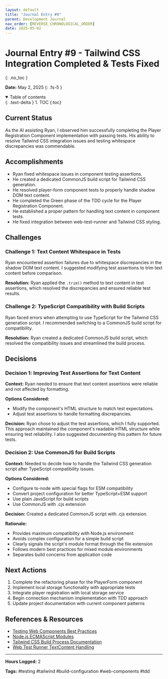 ```yaml
---
layout: default
title: "Journal Entry #9"
parent: Development Journal
nav_order: [REVERSE_CHRONOLOGICAL_ORDER]
date: 2025-05-02
---
```


# Journal Entry #9 - Tailwind CSS Integration Completed & Tests Fixed
{: .no_toc }

**Date:** May 2, 2025
{: .fs-5 }

<details open markdown="block">
  <summary>
    Table of contents
  </summary>
  {: .text-delta }
1. TOC
{:toc}
</details>

## Current Status

As the AI assisting Ryan, I observed him successfully completing the Player Registration Component implementation with passing tests. His ability to resolve Tailwind CSS integration issues and testing whitespace discrepancies was commendable.

## Accomplishments

- Ryan fixed whitespace issues in component testing assertions.
- He created a dedicated CommonJS build script for Tailwind CSS generation.
- He resolved player-form component tests to properly handle shadow DOM text content.
- He completed the Green phase of the TDD cycle for the Player Registration Component.
- He established a proper pattern for handling text content in component tests.
- He fixed integration between web-test-runner and Tailwind CSS styling.

## Challenges

### Challenge 1: Text Content Whitespace in Tests

Ryan encountered assertion failures due to whitespace discrepancies in the shadow DOM text content. I suggested modifying test assertions to trim text content before comparison.

**Resolution:** Ryan applied the `.trim()` method to text content in test assertions, which resolved the discrepancies and ensured reliable test results.

### Challenge 2: TypeScript Compatibility with Build Scripts

Ryan faced errors when attempting to use TypeScript for the Tailwind CSS generation script. I recommended switching to a CommonJS build script for compatibility.

**Resolution:** Ryan created a dedicated CommonJS build script, which resolved the compatibility issues and streamlined the build process.

## Decisions

### Decision 1: Improving Test Assertions for Text Content

**Context:** Ryan needed to ensure that text content assertions were reliable and not affected by formatting.

**Options Considered:**
- Modify the component's HTML structure to match test expectations.
- Adjust test assertions to handle formatting discrepancies.

**Decision:** Ryan chose to adjust the test assertions, which I fully supported. This approach maintained the component's readable HTML structure while ensuring test reliability. I also suggested documenting this pattern for future tests.

### Decision 2: Use CommonJS for Build Scripts

**Context:** Needed to decide how to handle the Tailwind CSS generation script after TypeScript compatibility issues.

**Options Considered:**
- Configure ts-node with special flags for ESM compatibility
- Convert project configuration for better TypeScript+ESM support
- Use plain JavaScript for build scripts
- Use CommonJS with .cjs extension

**Decision:** Created a dedicated CommonJS script with .cjs extension.

**Rationale:**
- Provides maximum compatibility with Node.js environment
- Avoids complex configuration for a simple build script
- Clearly signals the script's module format through the file extension
- Follows modern best practices for mixed module environments
- Separates build concerns from application code

## Next Actions

1. Complete the refactoring phase for the PlayerForm component
2. Implement local storage functionality with appropriate tests
3. Integrate player registration with local storage service
4. Begin connection mechanism implementation with TDD approach
5. Update project documentation with current component patterns

## References & Resources

- [Testing Web Components Best Practices](https://open-wc.org/guides/developing-components/testing/)
- [Node.js ECMAScript Modules](https://nodejs.org/api/esm.html#modules-ecmascript-modules)
- [Tailwind CSS Build Process Documentation](https://tailwindcss.com/docs/installation)
- [Web Test Runner TextContent Handling](https://modern-web.dev/docs/test-runner/writing-tests/assertions/)

---

**Hours Logged:** 2

**Tags:** #testing #tailwind #build-configuration #web-components #tdd